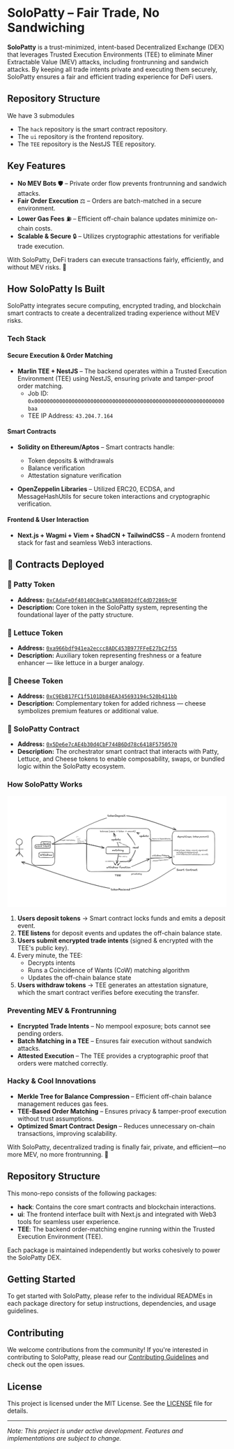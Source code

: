# SoloPatty – Fair Trade, No Sandwiching

**SoloPatty** is a trust-minimized, intent-based Decentralized Exchange (DEX) that leverages Trusted Execution Environments (TEE) to eliminate Miner Extractable Value (MEV) attacks, including frontrunning and sandwich attacks. By keeping all trade intents private and executing them securely, SoloPatty ensures a fair and efficient trading experience for DeFi users.

## Repository Structure
 We have 3 submodules
- The `hack` repository is the smart contract repository.
- The `ui` repository is the frontend repository.
- The `TEE` repository is the NestJS TEE repository.

## Key Features

- **No MEV Bots** 🛡️ – Private order flow prevents frontrunning and sandwich attacks.
- **Fair Order Execution** ⚖️ – Orders are batch-matched in a secure environment.
- **Lower Gas Fees** ⛽ – Efficient off-chain balance updates minimize on-chain costs.
- **Scalable & Secure** 🔒 – Utilizes cryptographic attestations for verifiable trade execution.

With SoloPatty, DeFi traders can execute transactions fairly, efficiently, and without MEV risks. 🚀

## How SoloPatty Is Built

SoloPatty integrates secure computing, encrypted trading, and blockchain smart contracts to create a decentralized trading experience without MEV risks.

### Tech Stack

#### Secure Execution & Order Matching

- **Marlin TEE + NestJS** – The backend operates within a Trusted Execution Environment (TEE) using NestJS, ensuring private and tamper-proof order matching.
  - Job ID: `0x0000000000000000000000000000000000000000000000000000000000000baa`
  - TEE IP Address: `43.204.7.164`

#### Smart Contracts

- **Solidity on Ethereum/Aptos** – Smart contracts handle:
  - Token deposits & withdrawals
  - Balance verification
  - Attestation signature verification

- **OpenZeppelin Libraries** – Utilized ERC20, ECDSA, and MessageHashUtils for secure token interactions and cryptographic verification.

#### Frontend & User Interaction

- **Next.js + Wagmi + Viem + ShadCN + TailwindCSS** – A modern frontend stack for fast and seamless Web3 interactions.

## 📜 Contracts Deployed

### 🍔 Patty Token
- **Address:** [`0xCAdaFeDf40140C8eBCa3A0E802dfC4dD72869c9F`](https://sepolia.etherscan.io/address/0xCAdaFeDf40140C8eBCa3A0E802dfC4dD72869c9F)
- **Description:** Core token in the SoloPatty system, representing the foundational layer of the patty structure.

### 🥬 Lettuce Token
- **Address:** [`0xa966bdf941ea2eccc8ADC453B977FFeE27bC2f55`](https://sepolia.etherscan.io/address/0xa966bdf941ea2eccc8ADC453B977FFeE27bC2f55)
- **Description:** Auxiliary token representing freshness or a feature enhancer — like lettuce in a burger analogy.

### 🧀 Cheese Token
- **Address:** [`0xC9EbB17FC1f5101Db84EA345693194c520b411bb`](https://sepolia.etherscan.io/address/0xC9EbB17FC1f5101Db84EA345693194c520b411bb)
- **Description:** Complementary token for added richness — cheese symbolizes premium features or additional value.

### 🔄 SoloPatty Contract
- **Address:** [`0x5De6e7cAE4b30d4CbF744B6Dd78c6418F5750570`](https://sepolia.etherscan.io/address/0x5De6e7cAE4b30d4CbF744B6Dd78c6418F5750570)
- **Description:** The orchestrator smart contract that interacts with Patty, Lettuce, and Cheese tokens to enable composability, swaps, or bundled logic within the SoloPatty ecosystem.

### How SoloPatty Works

<img src="./assets/flow.png"/>

1. **Users deposit tokens** → Smart contract locks funds and emits a deposit event.
2. **TEE listens** for deposit events and updates the off-chain balance state.
3. **Users submit encrypted trade intents** (signed & encrypted with the TEE's public key).
4. Every minute, the TEE:
   - Decrypts intents
   - Runs a Coincidence of Wants (CoW) matching algorithm
   - Updates the off-chain balance state
5. **Users withdraw tokens** → TEE generates an attestation signature, which the smart contract verifies before executing the transfer.

### Preventing MEV & Frontrunning

- **Encrypted Trade Intents** – No mempool exposure; bots cannot see pending orders.
- **Batch Matching in a TEE** – Ensures fair execution without sandwich attacks.
- **Attested Execution** – The TEE provides a cryptographic proof that orders were matched correctly.

### Hacky & Cool Innovations

- **Merkle Tree for Balance Compression** – Efficient off-chain balance management reduces gas fees.
- **TEE-Based Order Matching** – Ensures privacy & tamper-proof execution without trust assumptions.
- **Optimized Smart Contract Design** – Reduces unnecessary on-chain transactions, improving scalability.

With SoloPatty, decentralized trading is finally fair, private, and efficient—no more MEV, no more frontrunning. 🚀

## Repository Structure

This mono-repo consists of the following packages:

- **hack**: Contains the core smart contracts and blockchain interactions.
- **ui**: The frontend interface built with Next.js and integrated with Web3 tools for seamless user experience.
- **TEE**: The backend order-matching engine running within the Trusted Execution Environment (TEE).

Each package is maintained independently but works cohesively to power the SoloPatty DEX.

## Getting Started

To get started with SoloPatty, please refer to the individual READMEs in each package directory for setup instructions, dependencies, and usage guidelines.

## Contributing

We welcome contributions from the community! If you're interested in contributing to SoloPatty, please read our [Contributing Guidelines](CONTRIBUTING.md) and check out the open issues.

## License

This project is licensed under the MIT License. See the [LICENSE](LICENSE) file for details.

---

*Note: This project is under active development. Features and implementations are subject to change.*
